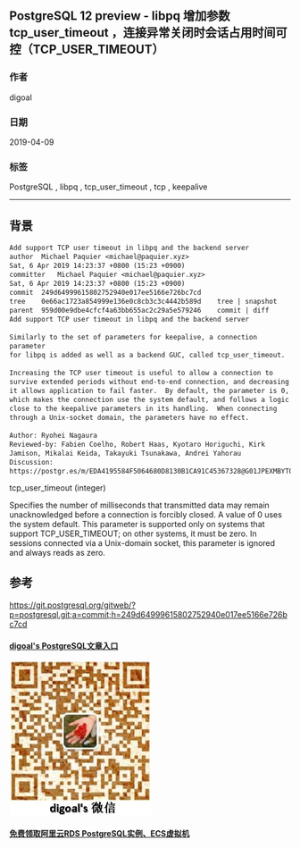 ## PostgreSQL 12 preview - libpq 增加参数 tcp_user_timeout ，连接异常关闭时会话占用时间可控（TCP_USER_TIMEOUT）  
                                                                                                                    
### 作者                                                                                                                    
digoal                                                                                                                    
                                                                                                                    
### 日期                                                                                                                    
2019-04-09                                                                                                                    
                                                                                                                    
### 标签                                                                                                                    
PostgreSQL , libpq , tcp_user_timeout , tcp , keepalive    
                                   
----                                                                                                              
                                                                                                                
## 背景      
```  
Add support TCP user timeout in libpq and the backend server  
author	Michael Paquier <michael@paquier.xyz>	  
Sat, 6 Apr 2019 14:23:37 +0800 (15:23 +0900)  
committer	Michael Paquier <michael@paquier.xyz>	  
Sat, 6 Apr 2019 14:23:37 +0800 (15:23 +0900)  
commit	249d64999615802752940e017ee5166e726bc7cd  
tree	0e66ac1723a854999e136e0c8cb3c3c4442b589d	tree | snapshot  
parent	959d00e9dbe4cfcf4a63bb655ac2c29a5e579246	commit | diff  
Add support TCP user timeout in libpq and the backend server  
  
Similarly to the set of parameters for keepalive, a connection parameter  
for libpq is added as well as a backend GUC, called tcp_user_timeout.  
  
Increasing the TCP user timeout is useful to allow a connection to  
survive extended periods without end-to-end connection, and decreasing  
it allows application to fail faster.  By default, the parameter is 0,  
which makes the connection use the system default, and follows a logic  
close to the keepalive parameters in its handling.  When connecting  
through a Unix-socket domain, the parameters have no effect.  
  
Author: Ryohei Nagaura  
Reviewed-by: Fabien Coelho, Robert Haas, Kyotaro Horiguchi, Kirk  
Jamison, Mikalai Keida, Takayuki Tsunakawa, Andrei Yahorau  
Discussion: https://postgr.es/m/EDA4195584F5064680D8130B1CA91C45367328@G01JPEXMBYT04  
```  
  
tcp_user_timeout (integer)  
  
Specifies the number of milliseconds that transmitted data may remain unacknowledged before a connection is forcibly closed. A value of 0 uses the system default. This parameter is supported only on systems that support TCP_USER_TIMEOUT; on other systems, it must be zero. In sessions connected via a Unix-domain socket, this parameter is ignored and always reads as zero.  
  
  
## 参考  
https://git.postgresql.org/gitweb/?p=postgresql.git;a=commit;h=249d64999615802752940e017ee5166e726bc7cd  
    
  
  
  
  
  
  
  
  
  
  
  
#### [digoal's PostgreSQL文章入口](https://github.com/digoal/blog/blob/master/README.md "22709685feb7cab07d30f30387f0a9ae")
  
  
![digoal's weixin](../pic/digoal_weixin.jpg "f7ad92eeba24523fd47a6e1a0e691b59")
  
  
  
  
  
  
  
  
#### [免费领取阿里云RDS PostgreSQL实例、ECS虚拟机](https://www.aliyun.com/database/postgresqlactivity "57258f76c37864c6e6d23383d05714ea")
  
